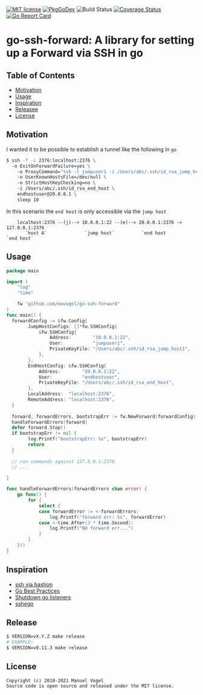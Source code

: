 [![MIT license](http://img.shields.io/badge/license-MIT-brightgreen.svg)](http://opensource.org/licenses/MIT)
[![PkgGoDev](https://pkg.go.dev/badge/github.com/mavogel/go-ssh-forward)](https://pkg.go.dev/github.com/mavogel/go-ssh-forward)
![Build Status](https://github.com/mavogel/go-ssh-forward/actions/workflows/lint.yml/badge.svg)
[![Coverage Status](https://img.shields.io/coveralls/mavogel/go-ssh-forward.svg)](https://coveralls.io/r/mavogel/go-ssh-forward)
[![Go Report Card](https://goreportcard.com/badge/github.com/mavogel/go-ssh-forward)](https://goreportcard.com/report/github.com/mavogel/go-ssh-forward)

# go-ssh-forward: A library for setting up a Forward via SSH in go
## Table of Contents
- [Motivation](#motivation)
- [Usage](#usage)
- [Inspiration](#inspiration)
- [Releasee](#release)
- [License](#license)

## <a name="motivation"></a>Motivation
I wanted it to be possible to establish a tunnel like the following in `go`
```sh
$ ssh -f -L 2376:localhost:2376 \ 
  -o ExitOnForwardFailure=yes \ 
	-o ProxyCommand="ssh -l jumpuser1 -i /Users/abc/.ssh/id_rsa_jump_host1 10.0.0.1 -W %h:%p" \ 
	-o UserKnownHostsFile=/dev/null \ 
	-o StrictHostKeyChecking=no \ 
	-i /Users/abc/.ssh/id_rsa_end_host \ 
	endhostuser@20.0.0.1 \
	sleep 10
```

In this scenario the `end host` is only accessible via the `jump host`
```
    localhost:2376 --(j)--> 10.0.0.1:22 --(e)--> 20.0.0.1:2376 -> 127.0.0.1:2376
       `host A`              `jump host`          `end host          `end host`          
```

## <a name="usage"></a>Usage
```go
package main

import (
	"log"
	"time"

    fw "github.com/mavogel/go-ssh-forward"
)
func main() {
  forwardConfig := &fw.Config{
		JumpHostConfigs: []*fw.SSHConfig{
			&fw.SSHConfig{
				Address:        "10.0.0.1:22",
				User:           "jumpuser1",
				PrivateKeyFile: "/Users/abc/.ssh/id_rsa_jump_host1",
			},
		},
		EndHostConfig: &fw.SSHConfig{
			Address:        "20.0.0.1:22",
			User:           "endhostuser",
			PrivateKeyFile: "/Users/abc/.ssh/id_rsa_end_host",
		},
		LocalAddress:  "localhost:2376",
		RemoteAddress: "localhost:2376",
  }
 
  forward, forwardErrors, bootstrapErr := fw.NewForward(forwardConfig)
  handleForwardErrors(forward)
  defer forward.Stop()
  if bootstrapErr != nil {
		log.Printf("bootstrapErr: %s", bootstrapErr)
		return
  }
  
  // run commands against 127.0.0.1:2376
  // ...

}

func handleForwardErrors(forwardErrors chan error) {
	go func() {
		for {
			select {
			case forwardError := <-forwardErrors:
				log.Printf("forward err: %s", forwardError)
			case <-time.After(3 * time.Second):
				log.Printf("NO forward err...")
			}
		}
	}()
}
```

## <a name="inspiration"></a>Inspiration
- [ssh via bastion](https://stackoverflow.com/questions/35906991/go-x-crypto-ssh-how-to-establish-ssh-connection-to-private-instance-over-a-ba)
- [Go Best Practices](https://talks.golang.org/2013/bestpractices.slide#29) 
- [Shutdown go listeners](http://zhen.org/blog/graceful-shutdown-of-go-net-dot-listeners/)
- [sshego](https://github.com/glycerine/sshego)

## <a name="release"></a>Release
```sh
$ VERSION=vX.Y.Z make release
# EXAMPLE:
$ VERSION=v0.11.3 make release
```

## <a name="license"></a>License
    Copyright (c) 2018-2021 Manuel Vogel
    Source code is open source and released under the MIT license.
